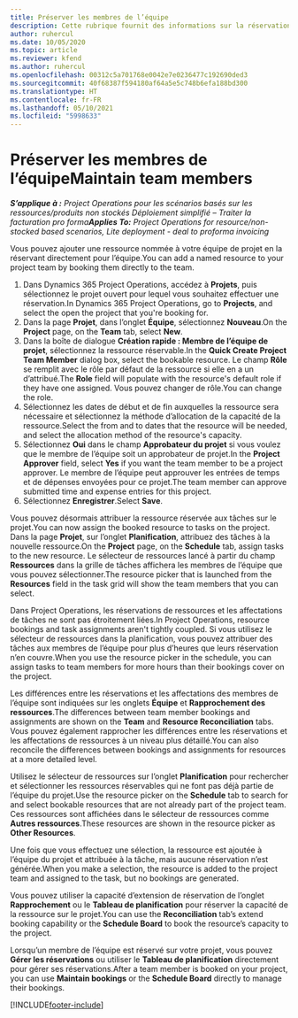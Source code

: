 ```yaml
---
title: Préserver les membres de l’équipe
description: Cette rubrique fournit des informations sur la réservation de ressources nommées dans les équipes de projet et leur attribution de tâches.
author: ruhercul
ms.date: 10/05/2020
ms.topic: article
ms.reviewer: kfend
ms.author: ruhercul
ms.openlocfilehash: 00312c5a701768e0042e7e0236477c192690ded3
ms.sourcegitcommit: 40f68387f594180af64a5e5c748b6efa188bd300
ms.translationtype: HT
ms.contentlocale: fr-FR
ms.lasthandoff: 05/10/2021
ms.locfileid: "5998633"
---
```

# <a name="maintain-team-members"></a><span data-ttu-id="8a211-103">Préserver les membres de l’équipe</span><span class="sxs-lookup"><span data-stu-id="8a211-103">Maintain team members</span></span>

<span data-ttu-id="8a211-104">_**S’applique à :** Project Operations pour les scénarios basés sur les ressources/produits non stockés Déploiement simplifié – Traiter la facturation pro forma_</span><span class="sxs-lookup"><span data-stu-id="8a211-104">_**Applies To:** Project Operations for resource/non-stocked based scenarios, Lite deployment - deal to proforma invoicing_</span></span>

<span data-ttu-id="8a211-105">Vous pouvez ajouter une ressource nommée à votre équipe de projet en la réservant directement pour l’équipe.</span><span class="sxs-lookup"><span data-stu-id="8a211-105">You can add a named resource to your project team by booking them directly to the team.</span></span>

1. <span data-ttu-id="8a211-106">Dans Dynamics 365 Project Operations, accédez à **Projets**, puis sélectionnez le projet ouvert pour lequel vous souhaitez effectuer une réservation.</span><span class="sxs-lookup"><span data-stu-id="8a211-106">In Dynamics 365 Project Operations, go to **Projects**, and select the open the project that you're booking for.</span></span>
2. <span data-ttu-id="8a211-107">Dans la page **Projet**, dans l’onglet **Équipe**, sélectionnez **Nouveau**.</span><span class="sxs-lookup"><span data-stu-id="8a211-107">On the **Project** page, on the **Team** tab, select **New**.</span></span> 
3. <span data-ttu-id="8a211-108">Dans la boîte de dialogue **Création rapide : Membre de l’équipe de projet**, sélectionnez la ressource réservable.</span><span class="sxs-lookup"><span data-stu-id="8a211-108">In the **Quick Create Project Team Member** dialog box, select the bookable resource.</span></span> <span data-ttu-id="8a211-109">Le champ **Rôle** se remplit avec le rôle par défaut de la ressource si elle en a un d’attribué.</span><span class="sxs-lookup"><span data-stu-id="8a211-109">The **Role** field will populate with the resource's default role if they have one assigned.</span></span> <span data-ttu-id="8a211-110">Vous pouvez changer de rôle.</span><span class="sxs-lookup"><span data-stu-id="8a211-110">You can change the role.</span></span> 
4. <span data-ttu-id="8a211-111">Sélectionnez les dates de début et de fin auxquelles la ressource sera nécessaire et sélectionnez la méthode d’allocation de la capacité de la ressource.</span><span class="sxs-lookup"><span data-stu-id="8a211-111">Select the from and to dates that the resource will be needed, and select the allocation method of the resource's capacity.</span></span> 
5. <span data-ttu-id="8a211-112">Sélectionnez **Oui** dans le champ **Approbateur du projet** si vous voulez que le membre de l’équipe soit un approbateur de projet.</span><span class="sxs-lookup"><span data-stu-id="8a211-112">In the **Project Approver** field, select **Yes** if you want the team member to be a project approver.</span></span> <span data-ttu-id="8a211-113">Le membre de l’équipe peut approuver les entrées de temps et de dépenses envoyées pour ce projet.</span><span class="sxs-lookup"><span data-stu-id="8a211-113">The team member can approve submitted time and expense entries for this project.</span></span> 
6. <span data-ttu-id="8a211-114">Sélectionnez **Enregistrer**.</span><span class="sxs-lookup"><span data-stu-id="8a211-114">Select **Save**.</span></span>

<span data-ttu-id="8a211-115">Vous pouvez désormais attribuer la ressource réservée aux tâches sur le projet.</span><span class="sxs-lookup"><span data-stu-id="8a211-115">You can now assign the booked resource to tasks on the project.</span></span> <span data-ttu-id="8a211-116">Dans la page **Projet**, sur l’onglet **Planification**, attribuez des tâches à la nouvelle ressource.</span><span class="sxs-lookup"><span data-stu-id="8a211-116">On the **Project** page, on the **Schedule** tab, assign tasks to the new resource.</span></span> <span data-ttu-id="8a211-117">Le sélecteur de ressources lancé à partir du champ **Ressources** dans la grille de tâches affichera les membres de l’équipe que vous pouvez sélectionner.</span><span class="sxs-lookup"><span data-stu-id="8a211-117">The resource picker that is launched from the **Resources** field in the task grid will show the team members that you can select.</span></span>


<span data-ttu-id="8a211-118">Dans Project Operations, les réservations de ressources et les affectations de tâches ne sont pas étroitement liées.</span><span class="sxs-lookup"><span data-stu-id="8a211-118">In Project Operations, resource bookings and task assignments aren't tightly coupled.</span></span> <span data-ttu-id="8a211-119">Si vous utilisez le sélecteur de ressources dans la planification, vous pouvez attribuer des tâches aux membres de l’équipe pour plus d’heures que leurs réservation n’en couvre.</span><span class="sxs-lookup"><span data-stu-id="8a211-119">When you use the resource picker in the schedule, you can assign tasks to team members for more hours than their bookings cover on the project.</span></span>

<span data-ttu-id="8a211-120">Les différences entre les réservations et les affectations des membres de l’équipe sont indiquées sur les onglets **Équipe** et **Rapprochement des ressources**.</span><span class="sxs-lookup"><span data-stu-id="8a211-120">The differences between team member bookings and assignments are shown on the **Team** and **Resource Reconciliation** tabs.</span></span> <span data-ttu-id="8a211-121">Vous pouvez également rapprocher les différences entre les réservations et les affectations de ressources à un niveau plus détaillé.</span><span class="sxs-lookup"><span data-stu-id="8a211-121">You can also reconcile the differences between bookings and assignments for resources at a more detailed level.</span></span>

<span data-ttu-id="8a211-122">Utilisez le sélecteur de ressources sur l’onglet **Planification** pour rechercher et sélectionner les ressources réservables qui ne font pas déjà partie de l’équipe du projet.</span><span class="sxs-lookup"><span data-stu-id="8a211-122">Use the resource picker on the **Schedule** tab to search for and select bookable resources that are not already part of the project team.</span></span> <span data-ttu-id="8a211-123">Ces ressources sont affichées dans le sélecteur de ressources comme **Autres ressources**.</span><span class="sxs-lookup"><span data-stu-id="8a211-123">These resources are shown in the resource picker as **Other Resources**.</span></span>

<span data-ttu-id="8a211-124">Une fois que vous effectuez une sélection, la ressource est ajoutée à l’équipe du projet et attribuée à la tâche, mais aucune réservation n’est générée.</span><span class="sxs-lookup"><span data-stu-id="8a211-124">When you make a selection, the resource is added to the project team and assigned to the task, but no bookings are generated.</span></span>

<span data-ttu-id="8a211-125">Vous pouvez utiliser la capacité d’extension de réservation de l’onglet **Rapprochement** ou le **Tableau de planification** pour réserver la capacité de la ressource sur le projet.</span><span class="sxs-lookup"><span data-stu-id="8a211-125">You can use the **Reconciliation** tab’s extend booking capability or the **Schedule Board** to book the resource’s capacity to the project.</span></span>

<span data-ttu-id="8a211-126">Lorsqu’un membre de l’équipe est réservé sur votre projet, vous pouvez **Gérer les réservations** ou utiliser le **Tableau de planification** directement pour gérer ses réservations.</span><span class="sxs-lookup"><span data-stu-id="8a211-126">After a team member is booked on your project, you can use **Maintain bookings** or the **Schedule Board** directly to manage their bookings.</span></span>


[!INCLUDE[footer-include](../includes/footer-banner.md)]